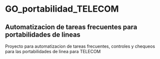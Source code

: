 # GO_portabilidad_TELECOM

## Automatizacion de tareas frecuentes para portabilidades de lineas

Proyecto para automatizacion de tareas frecuentes, controles y chequeos
para las portabilidades de linea para TELECOM


